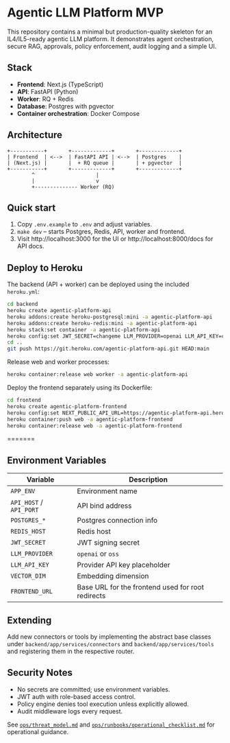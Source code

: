 # Agentic LLM Platform MVP

This repository contains a minimal but production-quality skeleton for an IL4/IL5-ready agentic LLM platform. It demonstrates agent orchestration, secure RAG, approvals, policy enforcement, audit logging and a simple UI.

## Stack
- **Frontend**: Next.js (TypeScript)
- **API**: FastAPI (Python)
- **Worker**: RQ + Redis
- **Database**: Postgres with pgvector
- **Container orchestration**: Docker Compose

## Architecture
```
+-----------+       +-------------+       +-------------+
| Frontend  | <-->  | FastAPI API | <-->  | Postgres    |
| (Next.js) |       |  + RQ queue |       | + pgvector  |
+-----------+       +-------------+       +-------------+
        ^                    |
        |                    v
        +-------------- Worker (RQ)
```

## Quick start
1. Copy `.env.example` to `.env` and adjust variables.
2. `make dev` – starts Postgres, Redis, API, worker and frontend.
3. Visit http://localhost:3000 for the UI or http://localhost:8000/docs for API docs.


## Deploy to Heroku
The backend (API + worker) can be deployed using the included `heroku.yml`:

```bash
cd backend
heroku create agentic-platform-api
heroku addons:create heroku-postgresql:mini -a agentic-platform-api
heroku addons:create heroku-redis:mini -a agentic-platform-api
heroku stack:set container -a agentic-platform-api
heroku config:set JWT_SECRET=changeme LLM_PROVIDER=openai LLM_API_KEY=changeme VECTOR_DIM=1536 -a agentic-platform-api
cd ..
git push https://git.heroku.com/agentic-platform-api.git HEAD:main
```

Release web and worker processes:

```bash
heroku container:release web worker -a agentic-platform-api
```

Deploy the frontend separately using its Dockerfile:

```bash
cd frontend
heroku create agentic-platform-frontend
heroku config:set NEXT_PUBLIC_API_URL=https://agentic-platform-api.herokuapp.com -a agentic-platform-frontend
heroku container:push web -a agentic-platform-frontend
heroku container:release web -a agentic-platform-frontend
```

=======

## Environment Variables
| Variable | Description |
|----------|-------------|
| `APP_ENV` | Environment name |
| `API_HOST` / `API_PORT` | API bind address |
| `POSTGRES_*` | Postgres connection info |
| `REDIS_HOST` | Redis host |
| `JWT_SECRET` | JWT signing secret |
| `LLM_PROVIDER` | `openai` or `oss` |
| `LLM_API_KEY` | Provider API key placeholder |
| `VECTOR_DIM` | Embedding dimension |
| `FRONTEND_URL` | Base URL for the frontend used for root redirects |

## Extending
Add new connectors or tools by implementing the abstract base classes under `backend/app/services/connectors` and `backend/app/services/tools` and registering them in the respective router.

## Security Notes
- No secrets are committed; use environment variables.
- JWT auth with role-based access control.
- Policy engine denies tool execution unless explicitly allowed.
- Audit middleware logs every request.

See [`ops/threat_model.md`](ops/threat_model.md) and [`ops/runbooks/operational_checklist.md`](ops/runbooks/operational_checklist.md) for operational guidance.
